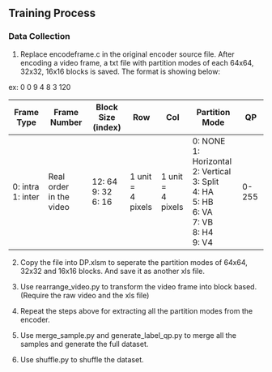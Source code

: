 ## Training Process

### Data Collection

1. Replace encodeframe.c in the original encoder source file. After encoding a video frame, a txt file with partition modes of each 64x64, 32x32, 16x16 blocks is saved. The format is showing below:


ex:
0 0 9 4 8 3 120

| Frame Type           | Frame Number                | Block Size<br>(index)    | Row                   | Col                  | Partition Mode                                                                                            | QP    |
|----------------------|-----------------------------|--------------------------|-----------------------|----------------------|-----------------------------------------------------------------------------------------------------------|-------|
| 0: intra<br>1: inter | Real order <br>in the video | 12: 64<br>9: 32<br>6: 16 | 1 unit = <br>4 pixels | 1 unit =<br>4 pixels | 0: NONE<br>1: Horizontal<br>2: Vertical<br>3: Split<br>4: HA<br>5: HB<br>6: VA<br>7: VB<br>8: H4<br>9: V4 | 0-255 |

2. Copy the file into DP.xlsm to seperate the partition modes of 64x64, 32x32 and 16x16 blocks. And save it as another xls file. 

3. Use rearrange_video.py to transform the video frame into block based. (Require the raw video and the xls file)

4. Repeat the steps above for extracting all the partition modes from the encoder.

5. Use merge_sample.py and generate_label_qp.py to merge all the samples and generate the full dataset.

6. Use shuffle.py to shuffle the dataset.
